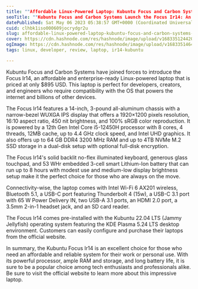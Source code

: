 ```yaml
---
title: ""Affordable Linux-Powered Laptop: Kubuntu Focus and Carbon Systems Launch the Focus Ir14 for Developers, Creators, and Engineers""
seoTitle: ""Kubuntu Focus and Carbon Systems Launch the Focus Ir14: An Affordable"
datePublished: Sat May 06 2023 05:38:57 GMT+0000 (Coordinated Universal Time)
cuid: clhbk1iso000609jocrydgr2u
slug: affordable-linux-powered-laptop-kubuntu-focus-and-carbon-systems-launch-the-focus-ir14-for-developers-creators-and-engineers
cover: https://cdn.hashnode.com/res/hashnode/image/upload/v1683351244208/caf67d0a-06d2-4e40-85b7-6461bbdb1b2a.jpeg
ogImage: https://cdn.hashnode.com/res/hashnode/image/upload/v1683351464221/87cb3939-1d84-4c34-9e94-91b5f103e5b7.jpeg
tags: linux, developer, review, laptop, ir14-kubuntu

---
```




Kubuntu Focus and Carbon Systems have joined forces to introduce the Focus Ir14, an affordable and enterprise-ready Linux-powered laptop that is priced at only $895 USD. This laptop is perfect for developers, creators, and engineers who require compatibility with the OS that powers the internet and billions of other devices.

The Focus Ir14 features a 14-inch, 3-pound all-aluminum chassis with a narrow-bezel WUXGA IPS display that offers a 1920×1200 pixels resolution, 16:10 aspect ratio, 450 nit brightness, and 100% sRGB color reproduction. It is powered by a 12th Gen Intel Core i5-12450H processor with 8 cores, 4 threads, 12MB cache, up to 4.4 GHz clock speed, and Intel UHD graphics. It also offers up to 64 GB DDR4 3200 MHz RAM and up to 4TB NVMe M.2 SSD storage in a dual-disk setup with optional full-disk encryption.

The Focus Ir14's solid backlit no-flex illuminated keyboard, generous glass touchpad, and 53 WHr embedded 3-cell smart Lithium-Ion battery that can run up to 8 hours with modest use and medium-low display brightness setup make it the perfect choice for those who are always on the move.

Connectivity-wise, the laptop comes with Intel Wi-Fi 6 AX201 wireless, Bluetooth 5.1, a USB-C port featuring Thunderbolt 4 (15w), a USB-C 3.1 port with 65 W Power Delivery IN, two USB-A 3.1 ports, an HDMI 2.0 port, a 3.5mm 2-in-1 headset jack, and an SD card reader.

The Focus Ir14 comes pre-installed with the Kubuntu 22.04 LTS (Jammy Jellyfish) operating system featuring the KDE Plasma 5.24 LTS desktop environment. Customers can easily configure and purchase their laptops from the official website.

In summary, the Kubuntu Focus Ir14 is an excellent choice for those who need an affordable and reliable system for their work or personal use. With its powerful processor, ample RAM and storage, and long battery life, it is sure to be a popular choice among tech enthusiasts and professionals alike. Be sure to visit the official website to learn more about this impressive laptop.

